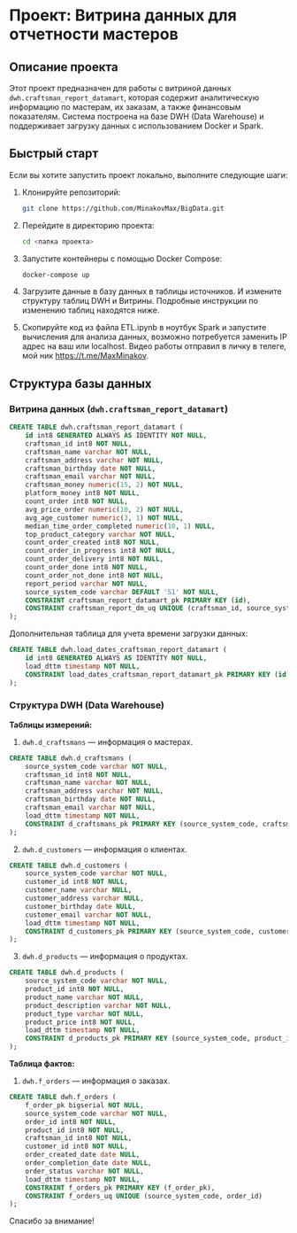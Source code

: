 # Проект: Витрина данных для отчетности мастеров

## Описание проекта
Этот проект предназначен для работы с витриной данных `dwh.craftsman_report_datamart`, которая содержит аналитическую информацию по мастерам, их заказам, а также финансовым показателям. Система построена на базе DWH (Data Warehouse) и поддерживает загрузку данных с использованием Docker и Spark.

## Быстрый старт

Если вы хотите запустить проект локально, выполните следующие шаги:

1. Клонируйте репозиторий:
   ```bash
   git clone https://github.com/MinakovMax/BigData.git
   ```

2. Перейдите в директорию проекта:
   ```bash
   cd <папка проекта>
   ```

3. Запустите контейнеры с помощью Docker Compose:
   ```bash
   docker-compose up
   ```

4. Загрузите данные в базу данных в таблицы источников. И измените структуру таблиц DWH и Витрины. Подробные инструкции по изменению таблиц находятся ниже.

5. Скопируйте код из файла ETL.ipynb в ноутбук Spark и запустите вычисления для анализа данных, возможно потребуется заменить IP адрес на ваш или localhost. Видео работы отправил в личку в телеге, мой ник https://t.me/MaxMinakov.

## Структура базы данных

### Витрина данных (`dwh.craftsman_report_datamart`)

```sql
CREATE TABLE dwh.craftsman_report_datamart (
    id int8 GENERATED ALWAYS AS IDENTITY NOT NULL,
    craftsman_id int8 NOT NULL,
    craftsman_name varchar NOT NULL,
    craftsman_address varchar NOT NULL,
    craftsman_birthday date NOT NULL,
    craftsman_email varchar NOT NULL,
    craftsman_money numeric(15, 2) NOT NULL,
    platform_money int8 NOT NULL,
    count_order int8 NOT NULL,
    avg_price_order numeric(10, 2) NOT NULL,
    avg_age_customer numeric(3, 1) NOT NULL,
    median_time_order_completed numeric(10, 1) NULL,
    top_product_category varchar NOT NULL,
    count_order_created int8 NOT NULL,
    count_order_in_progress int8 NOT NULL,
    count_order_delivery int8 NOT NULL,
    count_order_done int8 NOT NULL,
    count_order_not_done int8 NOT NULL,
    report_period varchar NOT NULL,
    source_system_code varchar DEFAULT 'S1' NOT NULL,
    CONSTRAINT craftsman_report_datamart_pk PRIMARY KEY (id),
    CONSTRAINT craftsman_report_dm_uq UNIQUE (craftsman_id, source_system_code, report_period)
);
```

Дополнительная таблица для учета времени загрузки данных:

```sql
CREATE TABLE dwh.load_dates_craftsman_report_datamart (
    id int8 GENERATED ALWAYS AS IDENTITY NOT NULL,
    load_dttm timestamp NOT NULL,
    CONSTRAINT load_dates_craftsman_report_datamart_pk PRIMARY KEY (id)
);
```

### Структура DWH (Data Warehouse)

**Таблицы измерений:**

1. `dwh.d_craftsmans` — информация о мастерах.

```sql
CREATE TABLE dwh.d_craftsmans (
    source_system_code varchar NOT NULL,
    craftsman_id int8 NOT NULL,
    craftsman_name varchar NOT NULL,
    craftsman_address varchar NOT NULL,
    craftsman_birthday date NOT NULL,
    craftsman_email varchar NOT NULL,
    load_dttm timestamp NOT NULL,
    CONSTRAINT d_craftsmans_pk PRIMARY KEY (source_system_code, craftsman_id)
);
```

2. `dwh.d_customers` — информация о клиентах.

```sql
CREATE TABLE dwh.d_customers (
    source_system_code varchar NOT NULL,
    customer_id int8 NOT NULL,
    customer_name varchar NULL,
    customer_address varchar NULL,
    customer_birthday date NULL,
    customer_email varchar NOT NULL,
    load_dttm timestamp NOT NULL,
    CONSTRAINT d_customers_pk PRIMARY KEY (source_system_code, customer_id)
);
```

3. `dwh.d_products` — информация о продуктах.

```sql
CREATE TABLE dwh.d_products (
    source_system_code varchar NOT NULL,
    product_id int8 NOT NULL,
    product_name varchar NOT NULL,
    product_description varchar NOT NULL,
    product_type varchar NOT NULL,
    product_price int8 NOT NULL,
    load_dttm timestamp NOT NULL,
    CONSTRAINT d_products_pk PRIMARY KEY (source_system_code, product_id)
);
```

**Таблица фактов:**

1. `dwh.f_orders` — информация о заказах.

```sql
CREATE TABLE dwh.f_orders (
    f_order_pk bigserial NOT NULL,
    source_system_code varchar NOT NULL,
    order_id int8 NOT NULL,
    product_id int8 NOT NULL,
    craftsman_id int8 NOT NULL,
    customer_id int8 NOT NULL,
    order_created_date date NULL,
    order_completion_date date NULL,
    order_status varchar NOT NULL,
    load_dttm timestamp NOT NULL,
    CONSTRAINT f_orders_pk PRIMARY KEY (f_order_pk),
    CONSTRAINT f_orders_uq UNIQUE (source_system_code, order_id)
);
```

Спасибо за внимание!